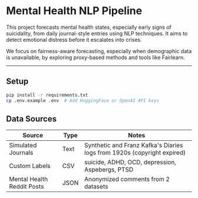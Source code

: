 # Mental Health NLP Pipeline

This project forecasts mental health states, especially early signs of suicidality, from daily journal-style entries using NLP techniques. It aims to detect emotional distress before it escalates into crises.

We focus on fairness-aware forecasting, especially when demographic data is unavailable, by exploring proxy-based methods and tools like Fairlearn.

---

##  Setup

```bash
pip install -r requirements.txt
cp .env.example .env  # Add HuggingFace or OpenAI API keys
```

## Data Sources

| Source                 | Type    | Notes                                  |
|------------------------|---------|----------------------------------------|
| Simulated Journals      | Text    | Synthetic and Franz Kafka's Diaries logs from 1920s (copyright expired) |
| Custom Labels          | CSV     | suicide, ADHD, OCD, depression, Aspebergs, PTSD |
| Mental Health Reddit Posts | JSON | Anonymized comments from 2 datasets  |
